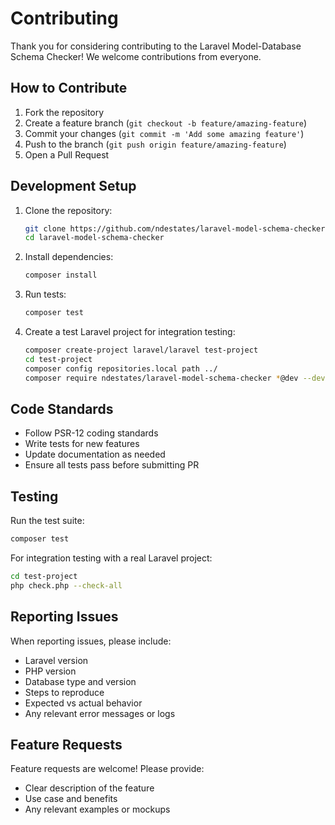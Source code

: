 # Contributing

Thank you for considering contributing to the Laravel Model-Database Schema Checker! We welcome contributions from everyone.

## How to Contribute

1. Fork the repository
2. Create a feature branch (`git checkout -b feature/amazing-feature`)
3. Commit your changes (`git commit -m 'Add some amazing feature'`)
4. Push to the branch (`git push origin feature/amazing-feature`)
5. Open a Pull Request

## Development Setup

1. Clone the repository:
   ```bash
   git clone https://github.com/ndestates/laravel-model-schema-checker.git
   cd laravel-model-schema-checker
   ```

2. Install dependencies:
   ```bash
   composer install
   ```

3. Run tests:
   ```bash
   composer test
   ```

4. Create a test Laravel project for integration testing:
   ```bash
   composer create-project laravel/laravel test-project
   cd test-project
   composer config repositories.local path ../
   composer require ndestates/laravel-model-schema-checker *@dev --dev
   ```

## Code Standards

- Follow PSR-12 coding standards
- Write tests for new features
- Update documentation as needed
- Ensure all tests pass before submitting PR

## Testing

Run the test suite:
```bash
composer test
```

For integration testing with a real Laravel project:
```bash
cd test-project
php check.php --check-all
```

## Reporting Issues

When reporting issues, please include:
- Laravel version
- PHP version
- Database type and version
- Steps to reproduce
- Expected vs actual behavior
- Any relevant error messages or logs

## Feature Requests

Feature requests are welcome! Please provide:
- Clear description of the feature
- Use case and benefits
- Any relevant examples or mockups